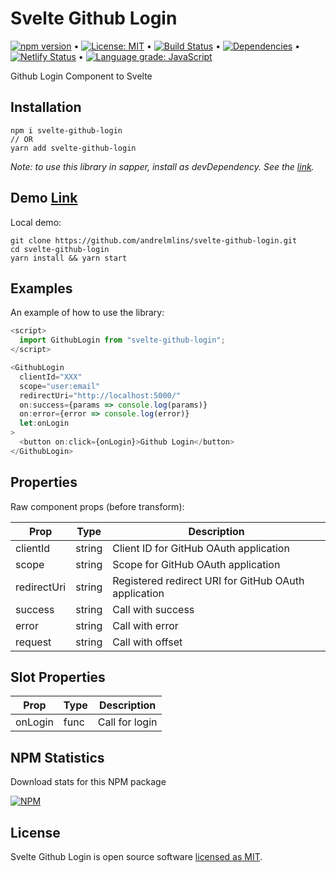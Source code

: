 # Svelte Github Login

[![npm version](https://badge.fury.io/js/svelte-github-login.svg)](https://www.npmjs.com/package/svelte-github-login) &bull; [![License: MIT](https://img.shields.io/badge/License-MIT-yellow.svg)](https://github.com/andrelmlins/svelte-github-login/blob/master/LICENSE) &bull; [![Build Status](https://travis-ci.com/andrelmlins/svelte-github-login.svg?branch=master)](https://travis-ci.com/andrelmlins/svelte-github-login) &bull; [![Dependencies](https://david-dm.org/andrelmlins/svelte-github-login.svg)](https://david-dm.org/andrelmlins/svelte-github-login) &bull; [![Netlify Status](https://api.netlify.com/api/v1/badges/bba67805-d9ab-4609-9027-a86842c5b6bb/deploy-status)](https://app.netlify.com/sites/xenodochial-saha-aa83fd/deploys) &bull; [![Language grade: JavaScript](https://img.shields.io/lgtm/grade/javascript/g/andrelmlins/svelte-github-login.svg?logo=lgtm&logoWidth=18)](https://lgtm.com/projects/g/andrelmlins/svelte-github-login/context:javascript)

Github Login Component to Svelte

## Installation

```
npm i svelte-github-login
// OR
yarn add svelte-github-login
```

<em>Note: to use this library in sapper, install as devDependency. See the [link](https://github.com/sveltejs/sapper-template#using-external-components).</em>

## Demo [Link](https://svelte-github-login.netlify.com/)

Local demo:

```
git clone https://github.com/andrelmlins/svelte-github-login.git
cd svelte-github-login
yarn install && yarn start
```

## Examples

An example of how to use the library:

```js
<script>
  import GithubLogin from "svelte-github-login";
</script>

<GithubLogin
  clientId="XXX"
  scope="user:email"
  redirectUri="http://localhost:5000/"
  on:success={params => console.log(params)}
  on:error={error => console.log(error)}
  let:onLogin
>
  <button on:click={onLogin}>Github Login</button>
</GithubLogin>
```

## Properties

Raw component props (before transform):

| Prop        | Type   | Description                                          |
| ----------- | ------ | ---------------------------------------------------- |
| clientId    | string | Client ID for GitHub OAuth application               |
| scope       | string | Scope for GitHub OAuth application                   |
| redirectUri | string | Registered redirect URI for GitHub OAuth application |
| success     | string | Call with success                                    |
| error       | string | Call with error                                      |
| request     | string | Call with offset                                     |

## Slot Properties

| Prop    | Type | Description    |
| ------- | ---- | -------------- |
| onLogin | func | Call for login |

## NPM Statistics

Download stats for this NPM package

[![NPM](https://nodei.co/npm/svelte-github-login.png)](https://nodei.co/npm/svelte-github-login/)

## License

Svelte Github Login is open source software [licensed as MIT](https://github.com/andrelmlins/svelte-github-login/blob/master/LICENSE).
